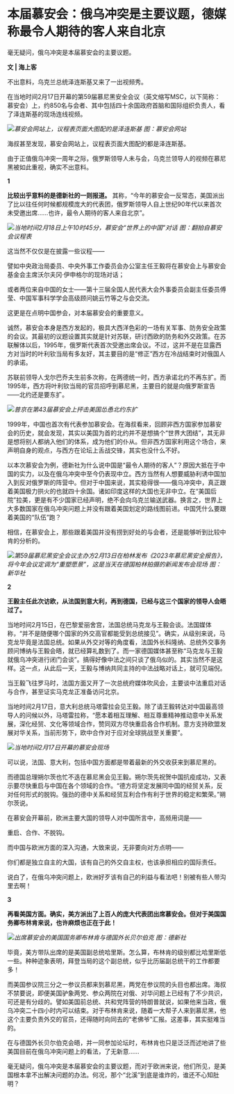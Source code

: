 # 本届慕安会：俄乌冲突是主要议题，德媒称最令人期待的客人来自北京

毫无疑问，俄乌冲突是本届慕安会的主要议题。

**文 | 海上客**

不出意料，乌克兰总统泽连斯基又来了一出视频秀。

在当地时间2月17日开幕的第59届慕尼黑安全会议（英文缩写MSC，以下简称：慕安会）上，约850名与会者、其中包括四十余国政府首脑和国际组织负责人，看了泽连斯基的现场连线视频。

![](https://inews.gtimg.com/om_bt/OahvfUN0VNGfitpDZrMT1AMrbfLtx1_BwLv4UolSyR3MQAA/1000)_慕安会网站上，议程表页面大图配的是泽连斯基
图：慕安会网站_

海叔甚至发现，慕安会网站上，议程表页面大图配的都是泽连斯基。

由于正值俄乌冲突一周年之际，俄罗斯领导人未与会，乌克兰领导人的视频在慕尼黑被如此重视，确实不出意料。

**1**

**比较出乎意料的是德新社的一则报道。**
其称，“今年的慕安会一反常态，美国派出了比以往任何时候都规模庞大的代表团，俄罗斯领导人自上世纪90年代以来首次未受邀出席……也许，最令人期待的客人来自北京”。

![](https://inews.gtimg.com/om_bt/O41xj1Q7UhzcGO_nQWUzpVkNebR4R2YOfWAea_pg0P5hQAA/1000)_当地时间2月18日上午10时45分，慕安会“世界上的中国”对话
图：翻拍自慕安会议程表_

这当然不仅仅是在披露一些议程——

譬如中央政治局委员、中央外事工作委员会办公室主任王毅将在慕安会上与慕安会基金会主席沃尔夫冈·伊申格尔的现场对话；

或者两位来自中国的女士——第十三届全国人民代表大会外事委员会副主任委员傅莹、中国军事科学学会高级顾问姚云竹等之与会交流。

这更是在点明中国参会，对本届慕安会的重要意义。

诚然，慕安会本身是西方发起的，极具大西洋色彩的一场有关军事、防务安全政策的会议。其最初的议题设置其实就是针对苏联，研讨西欧的防务和外交政策。在苏联解体以后，1995年，俄罗斯代表首次受邀出席会议。不过，这并不是在显露西方对当时的叶利钦当局有多友好，其主要目的是“修正”西方在冷战结束时对俄国人的承诺。

苏联前领导人戈尔巴乔夫生前多次称，在两德统一时，西方承诺北约不再东扩。而1995年，西方将叶利钦当局的官员招呼到慕尼黑，主要目的就是向俄罗斯宣告——北约还是要东扩。

![](https://inews.gtimg.com/om_bt/OcmsMZY-9EDmyF0gGTJeOFqti8cCKkwep6Jg6W27rf_D0AA/1000)_普京在第43届慕安会上抨击美国怂恿北约东扩_

1999年，中国也首次有代表参加慕安会。在海叔看来，回顾非西方国家参加慕安会的历史，就会发现，其实以美国为首的北约并不是想搞个“世界大团结”，其无非是想将别人都纳入他们的体系，成为他们的仆从。但非西方国家利用这个场合，来声明自身的观点，与西方在论坛上舌战交锋，其实也没什么不好。

以本次慕安会为例，德新社为什么说中国是“最令人期待的客人”？原因大抵在于中国的实力，以及在俄乌冲突中至今仍表现中立。西方当然有人想要威胁利诱中国加入到反对俄罗斯的阵营中。但对于中国来说，其实稳得很——俄乌冲突中，真正跟着美国极力拱火的也就四十余国。诸如印度这样的大国也无非中立。在“美国后院”拉美，更是有不少国家已经声明，绝不会向乌克兰输送武器。换言之，世界上大多数国家在俄乌冲突问题上并没有跟着美国划定的路线图前进。中国凭什么要跟着美国的“队伍”跑？

相信，在慕安会上，那些跟着美国并没有捞到好处的与会者，还是能够听到比较中肯的分析的。

![](https://inews.gtimg.com/om_bt/O4eu94Y1d8U0dkGpMFAWtNGjYPnY4F-xOZPDPR_495aZMAA/1000)_第59届慕尼黑安全会议主办方2月13日在柏林发布《2023年慕尼黑安全报告》，将今年会议定调为“重塑愿景”，这是当天在德国柏林拍摄的新闻发布会现场
图：新华社_

**2**

**王毅主任此次访欧，从法国到意大利，再到德国，已经与这三个国家的领导人会晤过了。**

当地时间2月15日，在巴黎爱丽舍宫，法国总统马克龙与王毅会谈。法国媒体称，“并不是随便哪个国家的外交高官都能受到总统接见”。确实，从级别来说，马克龙毕竟是法国总统。如果从外交对等的角度看，法国外长科隆纳、总统外交事务顾问博纳与王毅会晤，就已经算礼数到了。而一家德国媒体甚至称“马克龙与王毅就俄乌冲突进行闭门会谈”。搞得好像中法之间只谈了俄乌似的。其实当然不是这样。这一点，从此后一天，王毅与博纳共同主持的中法战略对话上，就可见端倪。

当王毅飞往罗马时，法国方面又开了一次总统府媒体吹风会，主要谈中法重启对话与合作，甚至证实马克龙正准备访问北京。

当地时间2月17日，意大利总统马塔雷拉会见王毅。除了请王毅转达对中国最高领导人的问候以外，马塔雷拉称，“愿本着相互理解、相互尊重精神推动意中关系发展，深化经贸、文化等领域合作，赞同双方尽快重启各合作机制。意方支持欧盟发展对华关系，当前形势下，欧中合作对于应对全球挑战至关重要”。

![](https://inews.gtimg.com/om_bt/Ok-17dgMhWgXMwrlkRRssfS6QXek4OpUm5RSXsodky79YAA/1000)_当地时间2月17日开幕的慕安会现场_

可以说，法国、意大利，包括中国方面都是带着最新的外交收获来到慕尼黑的。

而德国总理朔尔茨也忙不迭在慕尼黑会见王毅。朔尔茨先祝贺中国抗疫成功，又表示要尽快重启与中国在各个领域的合作。“德方将坚定发展同中国的经贸关系，反对任何形式的脱钩。强劲的德中关系和经贸互利合作有利于世界的稳定和繁荣。”朔尔茨说。

在慕安会开幕前，欧洲主要大国的领导人对中国所言中，高频用词是——

重启、合作、不脱钩。

而中国与欧洲方面的深入沟通，大致来说，无非要向对方点明——

你们都是独立自主的大国，该有自己的外交自主权，也该承担相应的国际责任。

说白了，在俄乌冲突问题上，欧洲好歹该有自己的利益与看法吧！别被有些人带沟里去啊！

**3**

**再看美国方面。确实，美方派出了上百人的庞大代表团出席慕安会。但对于美国国务卿布林肯来说，也许麻烦也正在于此！**

![](https://inews.gtimg.com/om_bt/OtdJ0TcU1R6FdH7ph0Q-GOQQm3VZMRnaMxf8C5nvaoYU8AA/1000)_出席慕安会的美国国务卿布林肯与德国外长贝尔伯克
图：德新社_

毕竟，美方带队出席的是美国副总统哈里斯。怎么算，布林肯的级别都比哈里斯低一些。种种迹象表明，拜登当局的这个副总统，似乎比历届副总统干的工作都要多！

而美国参议院三分之一参议员都来到慕尼黑，两党在参议院的头目也都出席。海叔不禁要说，即便美国驴象两党、参众两院在对俄、对华问题上已经有了不少共识，可还是有分歧的。譬如美国前总统、共和党阵营的特朗普就说，如果他来当政，俄乌冲突二十四小时内可以结束。对于布林肯来说，随着一大帮子人来到慕尼黑，他这个主要负责外交的官员，还得随时向同去的“老佛爷”汇报。这差事，其实挺难当的。

在与德国外长贝尔伯克会晤，并一同参加论坛时，布林肯也只是泛泛而述地讲了些美国目前在俄乌冲突问题上的看法，了无新意……

毫无疑问，俄乌冲突是本届慕安会的主要议题，而对于欧洲来说，他们所见，是美国根本拿不出解决问题的办法。何况，那个“北溪”到底是谁炸的，谁还不心知肚明？

